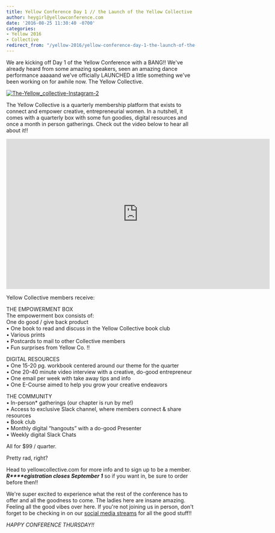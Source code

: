 ```yaml
---
title: Yellow Conference Day 1 // the Launch of the Yellow Collective
author: heygirl@yellowconference.com
date: '2016-08-25 11:30:40 -0700'
categories:
- Yellow 2016
- Collective
redirect_from: "/yellow-2016/yellow-conference-day-1-the-launch-of-the-yellow-collective/"
---
```


We are kicking off Day 1 of the Yellow Conference with a BANG!! We've already heard from some amazing speakers, seen an amazing dance performance aaaaand we've officially LAUNCHED a little something we've been working on for awhile now. The Yellow Collective.

[![The-Yellow_collective-Instagram-2](http://yellowconference.com/wp-content/uploads/2016/08/The-Yellow_collective-Instagram-2.jpg)](http://yellowconference.com/wp-content/uploads/2016/08/The-Yellow_collective-Instagram-2.jpg)

The Yellow Collective is a quarterly membership platform that exists to connect and empower creative, entrepreneurial women. In a nutshell, it comes with a quarterly box with some fun goodies, digital resources and once a month in person gatherings. Check out the video below to hear all about it!!

<iframe src="https://player.vimeo.com/video/180004980" width="700" height="400" frameborder="0" allowfullscreen="allowfullscreen"></iframe>

Yellow Collective members receive:

THE EMPOWERMENT BOX  
The empowerment box consists of:  
One do good / give back product  
• One book to read and discuss in the Yellow Collective book club  
• Various prints  
• Postcards to mail to other Collective members  
• Fun surprises from Yellow Co. !!

DIGITAL RESOURCES  
• One 15-20 pg. workbook centered around our theme for the quarter  
• One 20-40 minute video interview with a creative, do-good entrepreneur  
• One email per week with take away tips and info  
• One E-Course aimed to help you grow your creative endeavors

THE COMMUNITY  
• In-person* gatherings (our chapter is run by me!)  
• Access to exclusive Slack channel, where members connect & share resources  
• Book club  
• Monthly digital “hangouts” with a do-good Presenter  
• Weekly digital Slack Chats

All for $99 / quarter.

Pretty rad, right?

Head to yellowcollective.com for more info and to sign up to be a member. _**R****egistration closes September 1**_ so if you want in, be sure to order before then!!

We're super excited to experience what the rest of the conference has to offer and all the goodness to come. The ladies here are insane amazing. Feeling all the good vibes over here. If you're not joining us in person, don't forget to be checking in on our [social media streams](http://yellowconference.com/2016/08/23/you-cant-come-to-yellow-but-you-still-want-to-soak-in-the-goodness-heres-how/) for all the good stuff!!

_HAPPY CONFERENCE THURSDAY!!_
